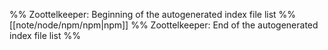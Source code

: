 %% Zoottelkeeper: Beginning of the autogenerated index file list  %%
 [[note/node/npm/npm|npm]]
%% Zoottelkeeper: End of the autogenerated index file list  %%
